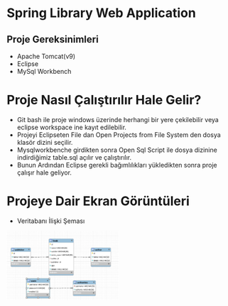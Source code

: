 # Spring Library Web Application

## Proje Gereksinimleri
- Apache Tomcat(v9)
- Eclipse
- MySql Workbench

# Proje Nasıl Çalıştırılır Hale Gelir?
- Git bash ile proje windows üzerinde herhangi bir yere çekilebilir veya eclipse workspace ine kayıt edilebilir.
- Projeyi Eclipseten File dan Open Projects from File System den dosya klasör dizini seçilir.
- Mysqlworkbenche girdikten sonra Open Sql Script ile dosya dizinine indirdiğimiz table.sql açılır ve çalıştırılır.
- Bunun Ardından Eclipse gerekli bağımlılıkları yükledikten sonra proje çalışır hale geliyor.

# Projeye Dair Ekran Görüntüleri

- Veritabanı İlişki Şeması

<img src="https://github.com/frat57/Library-Spring-Web-Application/blob/master/image/mysql.PNG" width="50%" height="50%">
